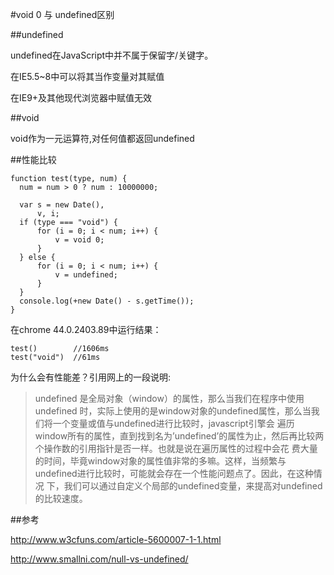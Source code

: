 #void 0 与 undefined区别

##undefined

undefined在JavaScript中并不属于保留字/关键字。

在IE5.5~8中可以将其当作变量对其赋值

在IE9+及其他现代浏览器中赋值无效

##void

void作为一元运算符,对任何值都返回undefined

##性能比较

    function test(type, num) {
      num = num > 0 ? num : 10000000;
  
      var s = new Date(),
          v, i;
      if (type === "void") {
          for (i = 0; i < num; i++) {
              v = void 0;
          }
      } else {
          for (i = 0; i < num; i++) {
              v = undefined;
          }
      }
      console.log(+new Date() - s.getTime());
    }

在chrome 44.0.2403.89中运行结果：

    test()        //1606ms
    test("void")  //61ms
    
为什么会有性能差？引用网上的一段说明:
>undefined 是全局对象（window）的属性，那么当我们在程序中使用 undefined 时，实际上使用的是window对象的undefined属性，那么当我们将一个变量或值与undefined进行比较时，javascript引擎会 遍历window所有的属性，直到找到名为’undefined’的属性为止，然后再比较两个操作数的引用指针是否一样。也就是说在遍历属性的过程中会花 费大量的时间，毕竟window对象的属性值非常的多嘛。这样，当频繁与undefined进行比较时，可能就会存在一个性能问题点了。因此，在这种情况 下，我们可以通过自定义个局部的undefined变量，来提高对undefined的比较速度。

##参考

http://www.w3cfuns.com/article-5600007-1-1.html

http://www.smallni.com/null-vs-undefined/
